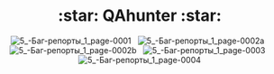 <div align="center">
<h1> :star: QAhunter :star: </h1>

![5_-Баг-репорты_1_page-0001](https://user-images.githubusercontent.com/112773993/209069642-5add17f9-0d3e-45a7-87ca-c427deeb5999.jpg)
&nbsp;
![5_-Баг-репорты_1_page-0002a](https://user-images.githubusercontent.com/112773993/209069997-3f7712f5-2065-4653-acaf-1e1413406315.jpg)
&nbsp;
![5_-Баг-репорты_1_page-0002b](https://user-images.githubusercontent.com/112773993/209070008-b1efd4f4-2f44-4968-8528-c81467f95baf.jpg)
&nbsp;
![5_-Баг-репорты_1_page-0003](https://user-images.githubusercontent.com/112773993/209070014-3b3ebbbb-6141-4165-8f01-562cf6fe900f.jpg)
&nbsp;
![5_-Баг-репорты_1_page-0004](https://user-images.githubusercontent.com/112773993/209070016-69f8589a-8e78-4608-8a1f-71ebee3f3bfd.jpg)
